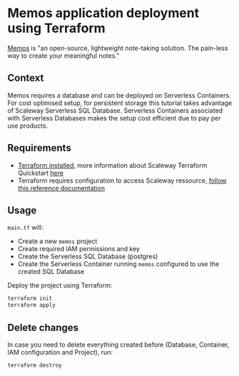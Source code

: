 # Memos application deployment using Terraform

[Memos](https://github.com/usememos/memos) is "an open-source, lightweight note-taking solution. The pain-less way to create your meaningful notes."

## Context

Memos requires a database and can be deployed on Serverless Containers. For cost optimised setup, for persistent storage this tutorial takes advantage of Scaleway Serverless SQL Database. Serverless Containers associated with Serverless Databases makes the setup cost efficient due to pay per use products.

## Requirements

- [Terraform installed](https://developer.hashicorp.com/terraform/tutorials/aws-get-started/install-cli#install-terraform), more information about Scaleway Terraform Quickstart [here](https://www.scaleway.com/en/docs/terraform/quickstart/)
- Terraform requires configuration to access Scaleway ressource, [follow this reference documentation](https://www.scaleway.com/en/docs/terraform/reference-content/scaleway-configuration-file/)

## Usage

`main.tf` will:
* Create a new `memos` project
* Create required IAM permissions and key
* Create the Serverless SQL Database (postgres)
* Create the Serverless Container running `memos` configured to use the created SQL Database

Deploy the project using Terraform:

```bash
terraform init
terraform apply
```

## Delete changes

In case you need to delete everything created before (Database, Container, IAM configuration and Project), run:

```bash
terraform destroy
```

